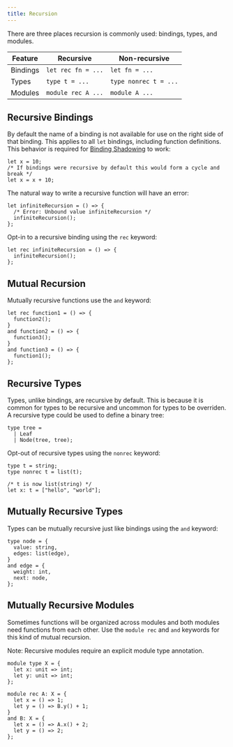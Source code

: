```yaml
---
title: Recursion
---
```


There are three places recursion is commonly used: bindings, types, and modules.

Feature  | Recursive           | Non-recursive
---------|---------------------|--------------
Bindings | `let rec fn = ...`  | `let fn = ...`
Types    | `type t = ...`      | `type nonrec t = ...`
Modules  | `module rec A ...`  | `module A ...`

## Recursive Bindings

By default the name of a binding is not available for use on the right side of
that binding. This applies to all `let` bindings, including function
definitions. This behavior is required for
[Binding Shadowing](let-binding.md#binding-shadowing) to work:

```reason
let x = 10;
/* If bindings were recursive by default this would form a cycle and break */
let x = x + 10;
```

The natural way to write a recursive function will have an error:

```reason
let infiniteRecursion = () => {
  /* Error: Unbound value infiniteRecursion */
  infiniteRecursion();
};
```

Opt-in to a recursive binding using the `rec` keyword:

```reason
let rec infiniteRecursion = () => {
  infiniteRecursion();
};
```

## Mutual Recursion

Mutually recursive functions use the `and` keyword:

```reason
let rec function1 = () => {
  function2();
}
and function2 = () => {
  function3();
}
and function3 = () => {
  function1();
};
```

## Recursive Types

Types, unlike bindings, are recursive by default. This is because it is
common for types to be recursive and uncommon for types to be overriden. A
recursive type could be used to define a binary tree:

```reason
type tree =
  | Leaf
  | Node(tree, tree);
```

Opt-out of recursive types using the `nonrec` keyword:

```reason
type t = string;
type nonrec t = list(t);

/* t is now list(string) */
let x: t = ["hello", "world"];
```

## Mutually Recursive Types

Types can be mutually recursive just like bindings using the `and` keyword:

```reason
type node = {
  value: string,
  edges: list(edge),
}
and edge = {
  weight: int,
  next: node,
};
```

## Mutually Recursive Modules

Sometimes functions will be organized across modules and both modules need
functions from each other. Use the `module rec` and `and` keywords for this
kind of mutual recursion.

Note: Recursive modules require an explicit module type annotation.

```reason
module type X = {
  let x: unit => int;
  let y: unit => int;
};

module rec A: X = {
  let x = () => 1;
  let y = () => B.y() + 1;
}
and B: X = {
  let x = () => A.x() + 2;
  let y = () => 2;
};
```
